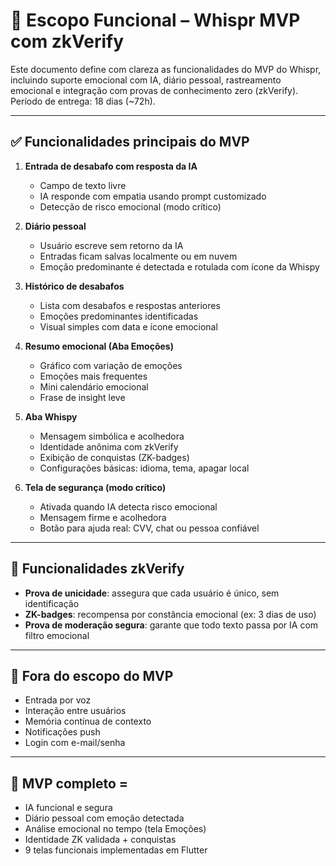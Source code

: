 # 📘 Escopo Funcional – Whispr MVP com zkVerify

Este documento define com clareza as funcionalidades do MVP do Whispr, incluindo suporte emocional com IA, diário pessoal, rastreamento emocional e integração com provas de conhecimento zero (zkVerify). Período de entrega: 18 dias (~72h).

---

## ✅ Funcionalidades principais do MVP

1. **Entrada de desabafo com resposta da IA**
   - Campo de texto livre
   - IA responde com empatia usando prompt customizado
   - Detecção de risco emocional (modo crítico)

2. **Diário pessoal**
   - Usuário escreve sem retorno da IA
   - Entradas ficam salvas localmente ou em nuvem
   - Emoção predominante é detectada e rotulada com ícone da Whispy

3. **Histórico de desabafos**
   - Lista com desabafos e respostas anteriores
   - Emoções predominantes identificadas
   - Visual simples com data e ícone emocional

4. **Resumo emocional (Aba Emoções)**
   - Gráfico com variação de emoções
   - Emoções mais frequentes
   - Mini calendário emocional
   - Frase de insight leve

5. **Aba Whispy**
   - Mensagem simbólica e acolhedora
   - Identidade anônima com zkVerify
   - Exibição de conquistas (ZK-badges)
   - Configurações básicas: idioma, tema, apagar local

6. **Tela de segurança (modo crítico)**
   - Ativada quando IA detecta risco emocional
   - Mensagem firme e acolhedora
   - Botão para ajuda real: CVV, chat ou pessoa confiável

---

## 🔐 Funcionalidades zkVerify

- **Prova de unicidade**: assegura que cada usuário é único, sem identificação
- **ZK-badges**: recompensa por constância emocional (ex: 3 dias de uso)
- **Prova de moderação segura**: garante que todo texto passa por IA com filtro emocional

---

## 🚫 Fora do escopo do MVP

- Entrada por voz
- Interação entre usuários
- Memória contínua de contexto
- Notificações push
- Login com e-mail/senha

---

## 🧱 MVP completo =

- IA funcional e segura
- Diário pessoal com emoção detectada
- Análise emocional no tempo (tela Emoções)
- Identidade ZK validada + conquistas
- 9 telas funcionais implementadas em Flutter
